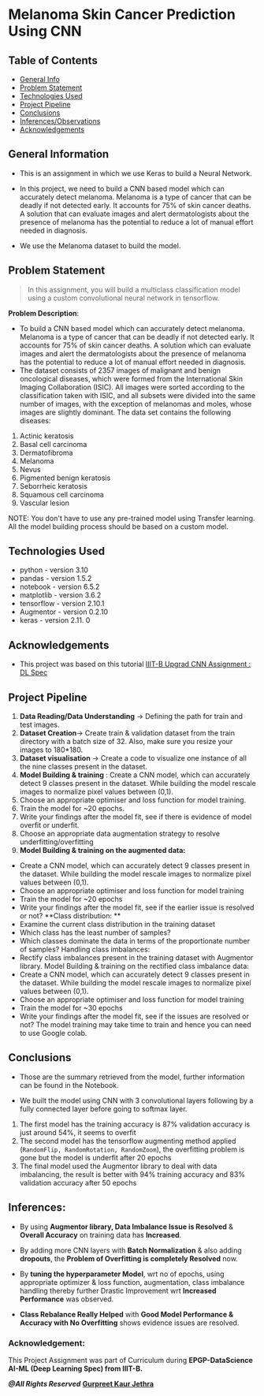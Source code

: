 # **Melanoma Skin Cancer Prediction Using CNN**

## Table of Contents
* [General Info](#general-information)
* [Problem Statement](#problem-statement)
* [Technologies Used](#technologies-used)
* [Project Pipeline](#project-pipeline)
* [Conclusions](#conclusions)
* [Inferences/Observations](#inferences)
* [Acknowledgements](#acknowledgements)


## **General Information**
- This is an assignment in which we use Keras to build a Neural Network.

- In this project, we need to build a CNN based model which can accurately detect melanoma. Melanoma is a type of cancer that can be deadly if not detected early. It accounts for 75% of skin cancer deaths. A solution that can evaluate images and alert dermatologists about the presence of melanoma has the potential to reduce a lot of manual effort needed in diagnosis.

- We use the Melanoma dataset to build the model.

## **Problem Statement**
> In this assignment, you will build a multiclass classification model using a custom convolutional neural network in tensorflow.

**Problem Description**: 
- To build a CNN based model which can accurately detect melanoma. Melanoma is a type of cancer that can be deadly if not detected early. It accounts for 75% of skin cancer deaths. A solution which can evaluate images and alert the dermatologists about the presence of melanoma has the potential to reduce a lot of manual effort needed in diagnosis.   
- The dataset consists of 2357 images of malignant and benign oncological diseases, which were formed from the International Skin Imaging Collaboration (ISIC). All images were sorted according to the classification taken with ISIC, and all subsets were divided into the same number of images, with the exception of melanomas and moles, whose images are slightly dominant. The data set contains the following diseases:   
1. Actinic keratosis   
2. Basal cell carcinoma
3. Dermatofibroma
4. Melanoma
5. Nevus
6. Pigmented benign keratosis
7. Seborrheic keratosis
8. Squamous cell carcinoma
9. Vascular lesion    
  
NOTE: You don't have to use any pre-trained model using Transfer learning. All the model building process should be based on a custom model.

## Technologies Used
- python - version 3.10
- pandas - version 1.5.2
- notebook - version 6.5.2
- matplotlib - version 3.6.2
- tensorflow - version 2.10.1
- Augmentor - version 0.2.10
- keras -  version 2.11. 0

## Acknowledgements

- This project was based on this tutorial [IIIT-B Upgrad CNN Assignment : DL Spec](https://github.com/ContentUpgrad/Convolutional-Neural-Networks/blob/main/Melanoma%20Detection%20Assignment/Starter_code_Assignment_CNN_Skin_Cancer%20(1).ipynb)

## **Project Pipeline**

1. **Data Reading/Data Understanding** → Defining the path for train and test images.      
2. **Dataset Creation**→ Create train & validation dataset from the train directory with a batch size of 32. Also, make sure you resize your images to 180*180.  
3. **Dataset visualisation** → Create a code to visualize one instance of all the nine classes present in the dataset.   
4. **Model Building & training** : Create a CNN model, which can accurately detect 9 classes present in the dataset. While building the model rescale images to normalize pixel values between (0,1).   
5. Choose an appropriate optimiser and loss function for model training.  
6. Train the model for ~20 epochs.   
7. Write your findings after the model fit, see if there is evidence of model overfit or underfit.  
8. Choose an appropriate data augmentation strategy to resolve underfitting/overfitting 
9. **Model Building & training on the augmented data:**
 - Create a CNN model, which can accurately detect 9 classes present in the dataset. While building the model rescale images to normalize pixel values between (0,1).
 - Choose an appropriate optimiser and loss function for model training
 - Train the model for ~20 epochs
 - Write your findings after the model fit, see if the earlier issue is resolved or not? **Class distribution: **
 - Examine the current class distribution in the training dataset
 - Which class has the least number of samples?
 - Which classes dominate the data in terms of the proportionate number of samples? Handling class imbalances:
 - Rectify class imbalances present in the training dataset with Augmentor library. Model Building & training on the rectified class imbalance data:
 - Create a CNN model, which can accurately detect 9 classes present in the dataset. While building the model rescale images to normalize pixel values between (0,1).
 - Choose an appropriate optimiser and loss function for model training
 - Train the model for ~30 epochs
 - Write your findings after the model fit, see if the issues are resolved or not?
 The model training may take time to train and hence you can need to use Google colab.

## **Conclusions**

- Those are the summary retrieved from the model, further information can be found in the Notebook.  

- We built the model using CNN with 3 convolutional layers following by a fully connected layer before going to softmax layer.   

1. The first model has the training accuracy is 87% validation accuracy is just around 54%, it seems to overfit
2. The second model has the tensorflow augmenting method applied (`RandomFlip, RandomRotation, RandomZoom`), the overfitting problem is gone but the model is underfit after 20 epochs
3. The final model used the Augmentor library to deal with data imbalancing, the result is better with 94% training accuracy and 83% validation accuracy after 50 epochs 

## **Inferences:**    

* By using **Augmentor library, Data Imbalance Issue is Resolved** & **Overall Accuracy** on training data has **Increased**.

* By adding more CNN layers with **Batch Normalization** & also adding **dropouts**, the **Problem of Overfitting is completely Resolved** now.

* By **tuning the hyperparameter Model**, wrt no of epochs, using appropriate optimizer & loss function, augmentation, class imbalance handling thereby further Drastic Improvement wrt **Increased Performance** was observed.

* **Class Rebalance Really Helped** with **Good Model Performance & Accuracy with No Overfitting** shows evidence issues are resolved.

<!-- This project is Assignment given Under IIT-B & Upgrad In Deep Learning Specialization.-->

### Acknowledgement:
This Project Assignment was part of Curriculum during **EPGP-DataScience AI-ML (Deep Learning Spec) from IIIT-B.**

***@All Rights Reserved*** [**Gurpreet Kaur Jethra**](https://github.com/GURPREETKAURJETHRA)

